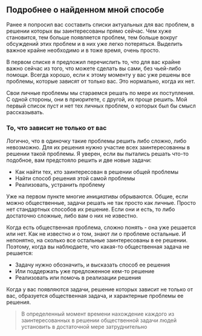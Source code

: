 ## Подробнее о найденном мной способе

Ранее я попросил вас составить списки актуальных для вас проблем, в решении которых вы заинтересованы прямо сейчас. Чем хуже становится, тем больше появляется проблем, тем больше вокруг обсуждений этих проблем и в них уже легко потеряться. Выделить важное крайне необходимо и в тоже время, очень просто.  

В первом списке я предложил перечислить то, что для вас крайне важно сейчас из того, что можете сделать вы сами, без чьей-либо помощи. Всегда хорошо, если к этому моменту у вас уже решены все проблемы, которые зависят от только вас. Это нормально, когда их нет. 

Свои личные проблемы мы стараемся решать по мере их поступления. С одной стороны, они в приоритете, с другой, их проще решить. Мой первый список пуст и нет тех личных проблем, о которых был бы смысл рассказывать.

### То, что зависит не только от вас

Логично, что в одиночку такие проблемы решить либо сложно, либо невозможно. Для их решения нужно участие всех заинтересованны в решении такой проблемы. Я уверен, если вы пытались решать что-то подобное, вам предстояло решить и две новые задачи:
* Как найти тех, кто заинтересован в решении общей проблемы
* Найти способ решения этой самой проблемы
* Реализовать, устранить проблему

Уже на первом пункте многие _инициативы_ обрываются. Общие, если можно общественные, задачи решать не так просто как личные. Просто нет стандартных способов их решение. Если они и есть, то либо достаточно сложные, либо вам о них не известно. 

Когда есть общественная проблема, сложно понять - она уже решается или нет. Как не известно и о том, знают ли о проблеме остальные. И непонятно, на сколько все остальные заинтересованы в ее решении. Поэтому, когда вы наблюдаете, что какая-то общественная задача не решается:
* Задачу нужно обозначить, и высказать способ ее решения
* Или поддержать уже предложенное кем-то решение
* Реализовать или помочь в реализации решения 






Когда у вас появляются задачи, решение которых зависит не только от вас, образуется общественная задача, и характерные проблемы ее решения.

> В определенный момент времени нахождение каждого из заинтересованных в решении общественной задачи людей установить в достаточной мере затруднительно

